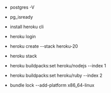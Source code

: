 
- postgres -V
- pg_isready

- install heroku cli
- heroku login
- heroku create --stack heroku-20
- heroku stack

- heroku buildpacks:set heroku/nodejs --index 1
- heroku buildpacks:set heroku/ruby --index 2

- bundle lock --add-platform x86_64-linux
